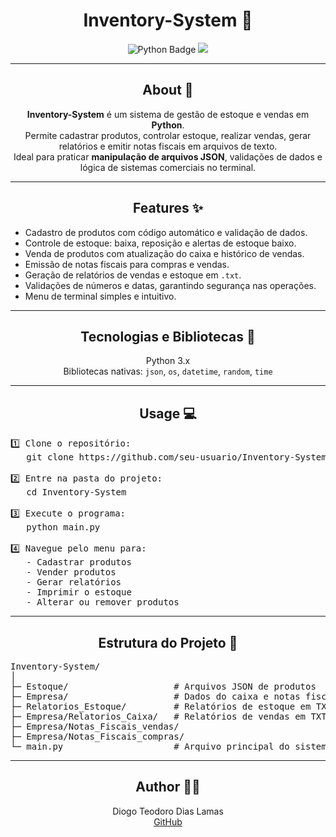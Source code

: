 <h1 align="center">Inventory-System 🛒</h1>

<p align="center">
  <img src="https://img.shields.io/badge/Python-3.11-blue?logo=python&logoColor=white" alt="Python Badge">
  <img src="https://img.shields.io/badge/Status-Em%20Desenvolvimento-yellow">
</p>

---

<h2 align="center">About 📖</h2>

<p align="center">
<strong>Inventory-System</strong> é um sistema de gestão de estoque e vendas em <strong>Python</strong>.<br>
Permite cadastrar produtos, controlar estoque, realizar vendas, gerar relatórios e emitir notas fiscais em arquivos de texto.<br>
Ideal para praticar <strong>manipulação de arquivos JSON</strong>, validações de dados e lógica de sistemas comerciais no terminal.
</p>

---

<h2 align="center">Features ✨</h2>

<ul>
  <li>Cadastro de produtos com código automático e validação de dados.</li>
  <li>Controle de estoque: baixa, reposição e alertas de estoque baixo.</li>
  <li>Venda de produtos com atualização do caixa e histórico de vendas.</li>
  <li>Emissão de notas fiscais para compras e vendas.</li>
  <li>Geração de relatórios de vendas e estoque em <code>.txt</code>.</li>
  <li>Validações de números e datas, garantindo segurança nas operações.</li>
  <li>Menu de terminal simples e intuitivo.</li>
</ul>

---

<h2 align="center">Tecnologias e Bibliotecas 🔧</h2>

<p align="center">
Python 3.x<br>
Bibliotecas nativas: <code>json</code>, <code>os</code>, <code>datetime</code>, <code>random</code>, <code>time</code>
</p>

---

<h2 align="center">Usage 💻</h2>

<pre>
1️⃣ Clone o repositório:
   git clone https://github.com/seu-usuario/Inventory-System.git

2️⃣ Entre na pasta do projeto:
   cd Inventory-System

3️⃣ Execute o programa:
   python main.py

4️⃣ Navegue pelo menu para:
   - Cadastrar produtos
   - Vender produtos
   - Gerar relatórios
   - Imprimir o estoque
   - Alterar ou remover produtos
</pre>

---

<h2 align="center">Estrutura do Projeto 📂</h2>

<pre>
Inventory-System/
│
├─ Estoque/                    # Arquivos JSON de produtos
├─ Empresa/                    # Dados do caixa e notas fiscais
├─ Relatorios_Estoque/         # Relatórios de estoque em TXT
├─ Empresa/Relatorios_Caixa/   # Relatórios de vendas em TXT
├─ Empresa/Notas_Fiscais_vendas/
├─ Empresa/Notas_Fiscais_compras/
└─ main.py                     # Arquivo principal do sistema
</pre>

---

<h2 align="center">Author 👨‍💻</h2>

<p align="center">
Diogo Teodoro Dias Lamas<br>
<a href="https://github.com/TheTekig">GitHub</a>
</p>
